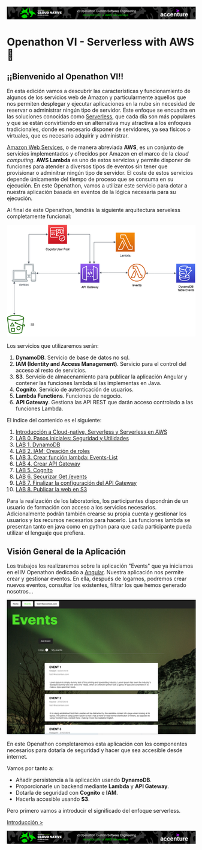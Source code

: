 <p align="center">
    <img src="resources/header.png">
</p>

# Openathon VI - Serverless with AWS :rocket:

## ¡¡Bienvenido al Openathon VI!!

En esta edición vamos a descubrir las características y funcionamiento de algunos de los servicios web de Amazon y particularmente aquellos que nos permiten desplegar y ejecutar aplicaciones en la nube sin necesidad de reservar o administrar ningún tipo de servidor. Este enfoque se encuadra en las soluciones conocidas como [Serverless](https://aws.amazon.com/es/serverless/), que cada día son más populares y que se están convirtiendo en un alternativa muy atractiva a los enfoques tradicionales, donde es necesario disponer de servidores, ya sea físicos o virtuales, que es necesario adquirir y administrar.

[Amazon Web Services](https://aws.amazon.com/es/what-is-aws/), o de manera abreviada **AWS**, es un conjunto de servicios implementados y ofrecidos por Amazon en el marco de la *cloud computing*. **AWS Lambda** es uno de estos servicios y permite disponer de funciones para atender a diversos tipos de eventos sin tener que provisionar o adminitrar ningún tipo de servidor. El coste de estos servicios depende únicamente del tiempo de proceso que se consuma en su ejecución. En este Openathon, vamos a utilizar este servicio para dotar a nuestra aplicación basada en eventos de la lógica necesaria para su ejecución.

Al final de este Openathon, tendrás la siguiente arquitectura serveless completamente funcional:

<p align="center">
    <img src="resources/diagram.png">
</p>

Los servicios que utilizaremos serán:

1. **DynamoDB**. Servicio de base de datos no sql.
2. **IAM (Identity and Access Management)**. Servicio para el control del acceso al resto de servicios.
3. **S3**. Servicio de almacenamiento para publicar la aplicación Angular y contener las funciones lambda si las implementas en Java.
4. **Cognito**. Servicio de autenticación de usuarios.
5. **Lambda Functions**. Funciones de negocio.
6. **API Gateway**. Gestiona las API REST que darán acceso controlado a las funciones Lambda.

El índice del contenido es el siguiente:

1. [Introducción a Cloud-native, Serverless y Serverless en AWS](/introduction)
2. [LAB 0. Pasos iniciales: Seguridad y Utilidades](/lab-00)
3. [LAB 1. DynamoDB](/lab-01)
4. [LAB 2. IAM: Creación de roles](/lab-02)
5. [LAB 3. Crear función lambda: Events-List](/lab-03)
6. [LAB 4. Crear API Gateway](/lab-04)
7. [LAB 5. Cognito](/lab-05)
8. [LAB 6. Securizar Get /events](/lab-06)
9. [LAB 7. Finalizar la configuración del API Gateway](/lab-07)
10. [LAB 8. Publicar la web en S3](/lab-08)

Para la realización de los laboratorios, los participantes dispondrán de un usuario de formación con acceso a los servicios necesarios. Adicionalmente podrán también crearse su propia cuenta y gestionar los usuarios y los recursos necesarios para hacerlo. Las funciones lambda se presentan tanto en java como en python para que cada participante pueda utilizar el lenguaje que prefiera.

## Visión General de la Aplicación

Los trabajos los realizaremos sobre la aplicación "Events" que ya iniciamos en el IV Openathon dedicado a [Angular](https://github.com/Accenture/openathon-2019-angular). Nuestra aplicación nos permite crear y gestionar eventos. En ella, después de logarnos, podremos crear nuevos eventos, consultar los existentes, filtrar los que hemos generado nosotros...

<p align="center">
    <img src="resources/app.png">
</p>

En este Openathon completaremos esta aplicación con los componentes necesarios para dotarla de seguridad y hacer que sea accesible desde internet.

Vamos por tanto a:

* Añadir persistencia a la aplicación usando **DynamoDB**.
* Proporcionarle un backend mediante **Lambda** y **API Gateway**.
* Dotarla de seguridad con **Cognito** e **IAM**.
* Hacerla accesible usando **S3**.

Pero primero vamos a introducir el significado del enfoque serverless.

[Introducción >](/introduction)

<p align="center">
    <img src="resources/header.png">
</p>
